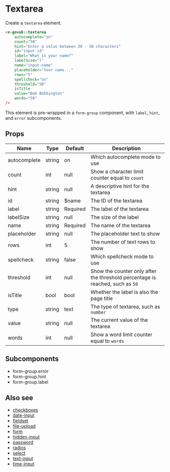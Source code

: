 # Textarea

Create a `textarea` element.

```html
<x-govuk::textarea
    autocomplete="on"
    count="50"
    hint="Enter a value between 30 - 50 characters"
    id="input-id"
    label="What is your name?"
    labelSize="l"
    name="input-name"
    placeholder="Your name..."
    rows="5"
    spellcheck="on"
    threshold="50"
    isTitle
    value="Bob Bobbington"
    words="50"
/>
```

This element is pre-wrapped in a `form-group` component, with `label`, `hint`, and `error` subcomponents.

## Props

| Name         | Type   | Default  | Description                                                                   |
|--------------|--------|----------|-------------------------------------------------------------------------------|
| autocomplete | string | on       | Which autocomplete mode to use                                                |
| count        | int    | null     | Show a character limit counter equal to `count`                               |
| hint         | string | null     | A descriptive hint for the textarea                                           |
| id           | string | $name    | The ID of the textarea                                                        |
| label        | string | Required | The label of the textarea                                                     |
| labelSize    | string | null     | The size of the label                                                         |
| name         | string | Required | The name of the textarea                                                      |
| placeholder  | string | null     | The placeholder text to show                                                  |
| rows         | int    | 5        | The number of text rows to show                                               |
| spellcheck   | string | false    | Which spellcheck mode to use                                                  |
| threshold    | int    | null     | Show the counter only after the threshold percentage is reached, such as `50` |
| isTitle      | bool   | bool     | Whether the label is also the page title                                      |
| type         | string | text     | The type of textarea, such as `number`                                        |
| value        | string | null     | The current value of the textarea                                             |
| words        | int    | null     | Show a word limit counter equal to `words`                                    |

## Subcomponents

* form-group.error
* form-group.hint
* form-group.label

## Also see

* [checkboxes](checkboxes.md)
* [date-input](date-input.md)
* [fieldset](fieldset.md)
* [file-upload](file-upload.md)
* [form](form.md)
* [hidden-input](hidden-input.md)
* [password](password.md)
* [radios](radios.md)
* [select](select.md)
* [text-input](text-input.md)
* [time-input](time-input.md)
